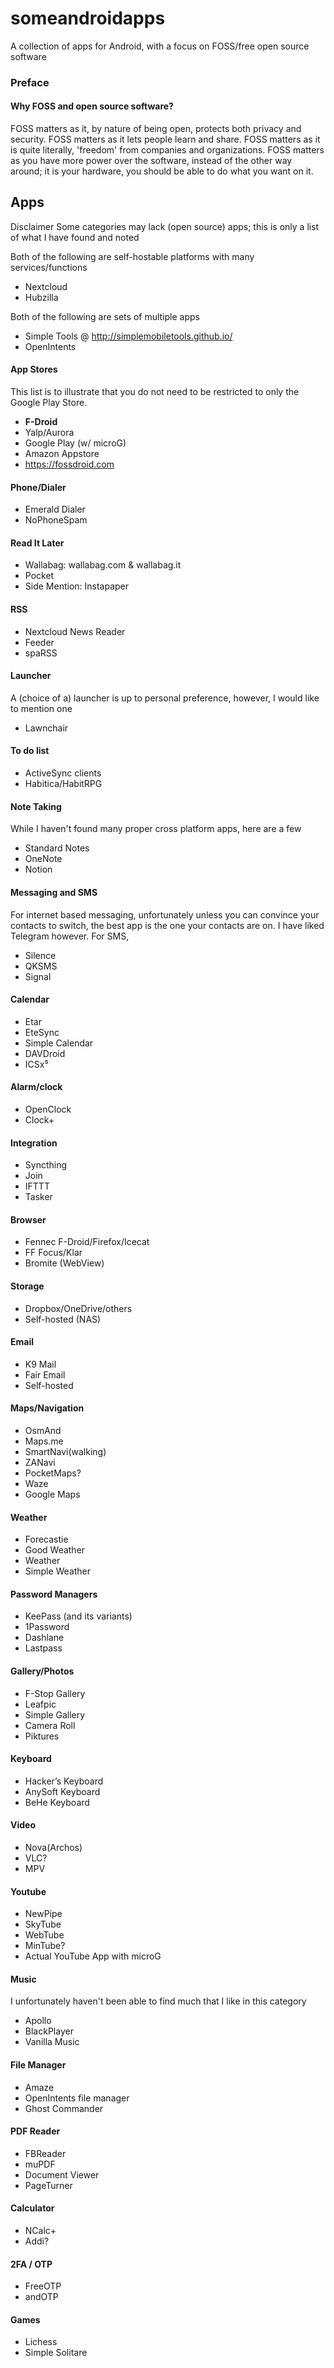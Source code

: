 # someandroidapps
A collection of apps for Android, with a focus on FOSS/free open source software



### Preface
#### Why FOSS and open source software?

 FOSS matters as it, by nature of being open, protects both privacy and security. FOSS matters as it lets people learn and share. FOSS matters as it is quite literally, 'freedom' from companies and organizations. FOSS matters as you have more power over the software, instead of the other way around; it is your hardware, you should be able to do what you want on it.



## Apps
Disclaimer Some categories may lack (open source) apps; this is only a list of what I have found and noted


Both of the following are self-hostable platforms with many services/functions
* Nextcloud
* Hubzilla


Both of the following are sets of multiple apps
* Simple Tools @ http://simplemobiletools.github.io/
* OpenIntents

#### App Stores
This list is to illustrate that you do not need to be restricted to only the Google Play Store.
* **F-Droid**
* Yalp/Aurora
* Google Play (w/ microG)
* Amazon Appstore
* https://fossdroid.com



#### Phone/Dialer
* Emerald Dialer
* NoPhoneSpam

#### Read It Later
* Wallabag: wallabag.com & wallabag.it
* Pocket
* Side Mention: Instapaper

#### RSS
* Nextcloud News Reader
* Feeder
* spaRSS






#### Launcher
A (choice of a) launcher is up to personal preference, however, I would like to mention one
* Lawnchair



#### To do list
* ActiveSync clients
* Habitica/HabitRPG


#### Note Taking
While I haven't found many proper cross platform apps, here are a few
* Standard Notes
* OneNote
* Notion



#### Messaging and SMS
For internet based messaging, unfortunately unless you can convince your contacts to switch, the best app is the one your contacts are on.
I have liked Telegram however.
For SMS,
* Silence
* QKSMS
* Signal

#### Calendar
* Etar
* EteSync
* Simple Calendar
* DAVDroid
* ICSx⁵

#### Alarm/clock
* OpenClock
* Clock+

#### Integration
* Syncthing
* Join
* IFTTT
* Tasker





#### Browser
* Fennec F-Droid/Firefox/Icecat
* FF Focus/Klar
* Bromite (WebView)

#### Storage
* Dropbox/OneDrive/others
* Self-hosted (NAS)


#### Email
* K9 Mail
* Fair Email
* Self-hosted

#### Maps/Navigation
* OsmAnd
* Maps.me
* SmartNavi(walking)
* ZANavi
* PocketMaps?
* Waze
* Google Maps



#### Weather
* Forecastie
* Good Weather
* Weather
* Simple Weather


#### Password Managers
* KeePass (and its variants)
* 1Password
* Dashlane
* Lastpass




#### Gallery/Photos
* F-Stop Gallery
* Leafpic
* Simple Gallery
* Camera Roll
* Piktures


#### Keyboard
* Hacker’s Keyboard
* AnySoft Keyboard
* BeHe Keyboard




#### Video
* Nova(Archos)
* VLC?
* MPV


#### Youtube

* NewPipe
* SkyTube
* WebTube
* MinTube?
* Actual YouTube App with microG


#### Music
I unfortunately haven't been able to find much that I like in this category
* Apollo
* BlackPlayer
* Vanilla Music

#### File Manager
* Amaze
* OpenIntents file manager
* Ghost Commander



#### PDF Reader
* FBReader
* muPDF
* Document Viewer
* PageTurner

#### Calculator
* NCalc+
* Addi?


#### 2FA / OTP
* FreeOTP
* andOTP


#### Games
* Lichess
* Simple Solitare
